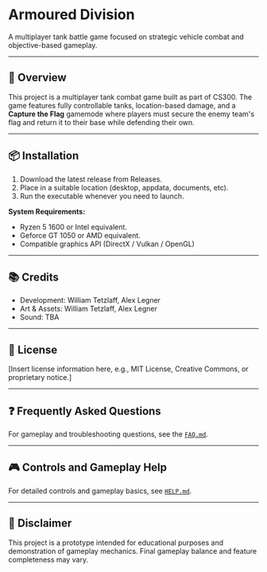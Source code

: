 # Armoured Division

A multiplayer tank battle game focused on strategic vehicle combat and objective-based gameplay.

---

## 📖 Overview

This project is a multiplayer tank combat game built as part of CS300. The game features fully controllable tanks, location-based damage, and a **Capture the Flag** gamemode where players must secure the enemy team's flag and return it to their base while defending their own.

---

## 📦 Installation

1. Download the latest release from Releases.
2. Place in a suitable location (desktop, appdata, documents, etc).
3. Run the executable whenever you need to launch.

**System Requirements:**

- Ryzen 5 1600 or Intel equivalent.
- Geforce GT 1050 or AMD equivalent.
- Compatible graphics API (DirectX / Vulkan / OpenGL)

---

## 📚 Credits

- Development: William Tetzlaff, Alex Legner
- Art & Assets: William Tetzlaff, Alex Legner
- Sound: TBA

---

## 📃 License

[Insert license information here, e.g., MIT License, Creative Commons, or proprietary notice.]

---

## ❓ Frequently Asked Questions

For gameplay and troubleshooting questions, see the [`FAQ.md`](./FAQ.md).

---

## 🎮 Controls and Gameplay Help

For detailed controls and gameplay basics, see [`HELP.md`](./HELP.md).

---

## 📜 Disclaimer

This project is a prototype intended for educational purposes and demonstration of gameplay mechanics. Final gameplay balance and feature completeness may vary.
